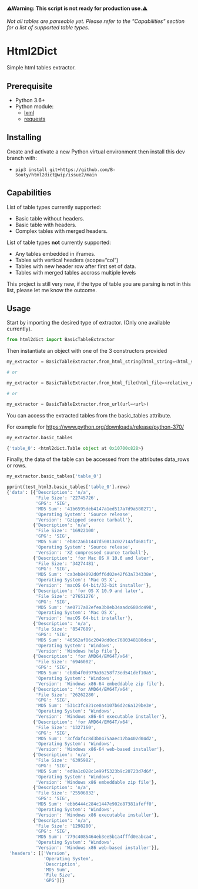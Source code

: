 #### ⚠Warning: This script is not ready for production use.⚠
*Not all tables are parseable yet. Please refer to the "Capabilities" section for a list of supported table types.*

# Html2Dict

Simple html tables extractor.

## Prerequisite

* Python 3.6+
* Python module:
  * [lxml](https://lxml.de/)
  * [requests](http://docs.python-requests.org/en/master/)
  
## Installing

Create and activate a new Python virtual environment then install this dev branch with: 
  * `pip3 install git+https://github.com/B-Souty/html2dict@wip/issue2/main` 

## Capabilities

List of table types currently supported:
  * Basic table without headers. 
  * Basic table with headers.
  * Complex tables with merged headers.

List of table types **not** currently supported:
  * Any tables embedded in iframes.
  * Tables with vertical headers (scope=“col”)
  * Tables with new header row after first set of data.
  * Tables with merged tables accross multiple levels

This project is still very new, if the type of table you are parsing is not in this list, please let me know the outcome.

## Usage

Start by importing the desired type of extractor. (Only one available currently). 
```Python
from html2dict import BasicTableExtractor
``` 

Then instantiate an object with one of the 3 constructors provided
```python
my_extractor = BasicTableExtractor.from_html_string(html_string=<html_string>)

# or 

my_extractor = BasicTableExtractor.from_html_file(html_file=<relative_or_absolute_filepath>)

# or

my_extractor = BasicTableExtractor.from_url(url=<url>)
``` 

You can access the extracted tables from the basic_tables attribute.

For example for https://www.python.org/downloads/release/python-370/

```python
my_extractor.basic_tables

{'table_0': <html2dict.Table object at 0x10700c828>}
```

Finally, the data of the table can be accessed from the attributes data_rows or rows.

```python
my_extractor.basic_tables['table_0']

pprint(test_html3.basic_tables['table_0'].rows)
{'data': [{'Description': 'n/a',
           'File Size': '22745726',
           'GPG': 'SIG',
           'MD5 Sum': '41b6595deb4147a1ed517a7d9a580271',
           'Operating System': 'Source release',
           'Version': 'Gzipped source tarball'},
          {'Description': 'n/a',
           'File Size': '16922100',
           'GPG': 'SIG',
           'MD5 Sum': 'eb8c2a6b1447d50813c02714af4681f3',
           'Operating System': 'Source release',
           'Version': 'XZ compressed source tarball'},
          {'Description': 'for Mac OS X 10.6 and later',
           'File Size': '34274481',
           'GPG': 'SIG',
           'MD5 Sum': 'ca3eb84092d0ff6d02e42f63a734338e',
           'Operating System': 'Mac OS X',
           'Version': 'macOS 64-bit/32-bit installer'},
          {'Description': 'for OS X 10.9 and later',
           'File Size': '27651276',
           'GPG': 'SIG',
           'MD5 Sum': 'ae0717a02efea3b0eb34aadc680dc498',
           'Operating System': 'Mac OS X',
           'Version': 'macOS 64-bit installer'},
          {'Description': 'n/a',
           'File Size': '8547689',
           'GPG': 'SIG',
           'MD5 Sum': '46562af86c2049dd0cc7680348180dca',
           'Operating System': 'Windows',
           'Version': 'Windows help file'},
          {'Description': 'for AMD64/EM64T/x64',
           'File Size': '6946082',
           'GPG': 'SIG',
           'MD5 Sum': 'cb8b4f0d979a36258f73ed541def10a5',
           'Operating System': 'Windows',
           'Version': 'Windows x86-64 embeddable zip file'},
          {'Description': 'for AMD64/EM64T/x64',
           'File Size': '26262280',
           'GPG': 'SIG',
           'MD5 Sum': '531c3fc821ce0a4107b6d2c6a129be3e',
           'Operating System': 'Windows',
           'Version': 'Windows x86-64 executable installer'},
          {'Description': 'for AMD64/EM64T/x64',
           'File Size': '1327160',
           'GPG': 'SIG',
           'MD5 Sum': '3cfdaf4c8d3b0475aaec12ba402d04d2',
           'Operating System': 'Windows',
           'Version': 'Windows x86-64 web-based installer'},
          {'Description': 'n/a',
           'File Size': '6395982',
           'GPG': 'SIG',
           'MD5 Sum': 'ed9a1c028c1e99f5323b9c20723d7d6f',
           'Operating System': 'Windows',
           'Version': 'Windows x86 embeddable zip file'},
          {'Description': 'n/a',
           'File Size': '25506832',
           'GPG': 'SIG',
           'MD5 Sum': 'ebb6444c284c1447e902e87381afeff0',
           'Operating System': 'Windows',
           'Version': 'Windows x86 executable installer'},
          {'Description': 'n/a',
           'File Size': '1298280',
           'GPG': 'SIG',
           'MD5 Sum': '779c4085464eb3ee5b1a4fffd0eabca4',
           'Operating System': 'Windows',
           'Version': 'Windows x86 web-based installer'}],
 'headers': [['Version',
              'Operating System',
              'Description',
              'MD5 Sum',
              'File Size',
              'GPG']]}


```
